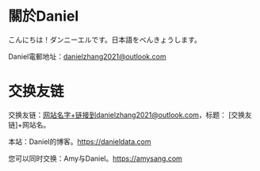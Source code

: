 # 關於Daniel

こんにちは！ダンニーエルです。日本語をべんきょうします。

Daniel電郵地址：danielzhang2021@outlook.com

# 交换友链

交换友链：网站名字+链接到danielzhang2021@outlook.com，标题： \[交换友链\]+网站名。

本站：Daniel的博客。https://danieldata.com

您可以同时交换：Amy与Daniel。https://amysang.com
